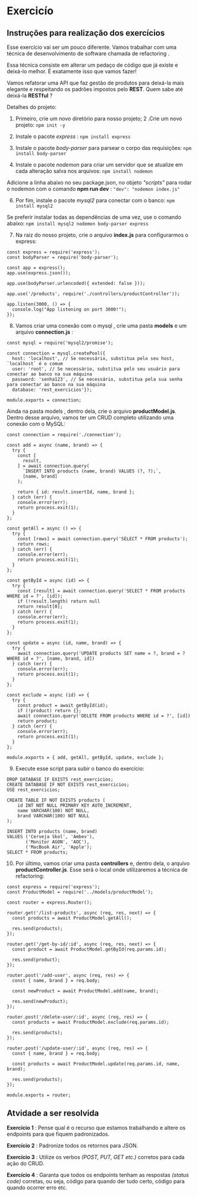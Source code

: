 # Exercicío

## Instruções para realização dos exercícios

Esse exercício vai ser um pouco diferente. Vamos trabalhar com uma técnica de desenvolvimento de software chamada de refactoring .

Essa técnica consiste em alterar um pedaço de código que já existe e deixá-lo melhor. É exatamente isso que vamos fazer!

Vamos refatorar uma API que faz gestão de produtos para deixá-la mais elegante e respeitando os padrões impostos pelo **REST**. Quem sabe até deixá-la **RESTful** ?

Detalhes do projeto:

1. Primeiro, crie um novo diretório para nosso projeto;
2 .Crie um novo projeto:
`npm init -y`

3. Instale o pacote *express* :
`npm install express`

4. Instale o pacote *body-parser* para parsear o corpo das requisições:
`npm install body-parser`

5. Instale o pacote *nodemon* para criar um servidor que se atualize em cada alteração salva nos arquivos:
`npm install nodemon`

Adicione a linha abaixo no seu package.json, no objeto *"scripts"* para rodar o nodemon com o comando **npm run dev** :
`"dev": "nodemon index.js"`

6. Por fim, instale o pacote *mysql2* para conectar com o banco:
`npm install mysql2`

Se preferir instalar todas as dependências de uma vez, use o comando abaixo:
`npm install mysql2 nodemon body-parser express`

7. Na raiz do nosso projeto, crie o arquivo **index.js** para configurarmos o express:
```
const express = require('express');
const bodyParser = require('body-parser');

const app = express();
app.use(express.json());

app.use(bodyParser.urlencoded({ extended: false }));

app.use('/products', require('./controllers/productController'));

app.listen(3000, () => {
  console.log("App listening on port 3000!");
});
```

8. Vamos criar uma conexão com o mysql , crie uma pasta **models** e um arquivo **connection.js** :
```
const mysql = require('mysql2/promise');

const connection = mysql.createPool({
  host: 'localhost', // Se necessário, substitua pelo seu host, `localhost` é o comum
  user: 'root', // Se necessário, substitua pelo seu usuário para conectar ao banco na sua máquina
  password: 'senha123', // Se necessário, substitua pela sua senha para conectar ao banco na sua máquina
  database: 'rest_exercicios'});

module.exports = connection;
```

Ainda na pasta models , dentro dela, crie o arquivo **productModel.js**. Dentro desse arquivo, vamos ter um CRUD completo utilizando uma conexão com o MySQL:
```
const connection = require('./connection');

const add = async (name, brand) => {
  try {
    const [
      result,
    ] = await connection.query(
      `INSERT INTO products (name, brand) VALUES (?, ?);`,
      [name, brand]
    );

    return { id: result.insertId, name, brand };
  } catch (err) {
    console.error(err);
    return process.exit(1);
  }
};

const getAll = async () => {
  try {
    const [rows] = await connection.query('SELECT * FROM products');
    return rows;
  } catch (err) {
    console.error(err);
    return process.exit(1);
  }
};

const getById = async (id) => {
  try {
    const [result] = await connection.query('SELECT * FROM products WHERE id = ?', [id]);
    if (!result.length) return null
    return result[0];
  } catch (err) {
    console.error(err);
    return process.exit(1);
  }
};

const update = async (id, name, brand) => {
  try {
    await connection.query('UPDATE products SET name = ?, brand = ? WHERE id = ?', [name, brand, id])
  } catch (err) {
    console.error(err);
    return process.exit(1);
  }
};

const exclude = async (id) => {
  try {
    const product = await getById(id);
    if (!product) return {};
    await connection.query('DELETE FROM products WHERE id = ?', [id])
    return product;
  } catch (err) {
    console.error(err);
    return process.exit(1);
  }
};

module.exports = { add, getAll, getById, update, exclude };
```

9. Execute esse script para subir o banco do exercício:
```
DROP DATABASE IF EXISTS rest_exercicios;
CREATE DATABASE IF NOT EXISTS rest_exercicios;
USE rest_exercicios;

CREATE TABLE IF NOT EXISTS products (
    id INT NOT NULL PRIMARY KEY AUTO_INCREMENT,
    name VARCHAR(100) NOT NULL,
    brand VARCHAR(100) NOT NULL
);

INSERT INTO products (name, brand)
VALUES ('Cerveja Skol', 'Ambev'),
       ('Monitor AGON', 'AOC'),
       ('MacBook Air', 'Apple');
SELECT * FROM products;
```

10. Por último, vamos criar uma pasta **controllers** e, dentro dela, o arquivo **productController.js**. Esse será o local onde utilizaremos a técnica de refactoring:
```
const express = require('express');
const ProductModel = require('../models/productModel');

const router = express.Router();

router.get('/list-products', async (req, res, next) => {
  const products = await ProductModel.getAll();

  res.send(products);
});

router.get('/get-by-id/:id', async (req, res, next) => {
  const product = await ProductModel.getById(req.params.id);

  res.send(product);
});

router.post('/add-user', async (req, res) => {
  const { name, brand } = req.body;

  const newProduct = await ProductModel.add(name, brand);

  res.send(newProduct);
});

router.post('/delete-user/:id', async (req, res) => {
  const products = await ProductModel.exclude(req.params.id);

  res.send(products);
});

router.post('/update-user/:id', async (req, res) => {
  const { name, brand } = req.body;

  const products = await ProductModel.update(req.params.id, name, brand);

  res.send(products);
});

module.exports = router;
```

## Atvidade a ser resolvida

**Exercício 1** : Pense qual é o recurso que estamos trabalhando e altere os endpoints para que fiquem padronizados.

**Exercício 2** : Padronize todos os retornos para JSON.

**Exercício 3** : Utilize os verbos *(POST, PUT, GET etc.)* corretos para cada ação do CRUD.

**Exercício 4** : Garanta que todos os endpoints tenham as respostas *(status code)* corretas, ou seja, código para quando der tudo certo, código para quando ocorrer erro etc.